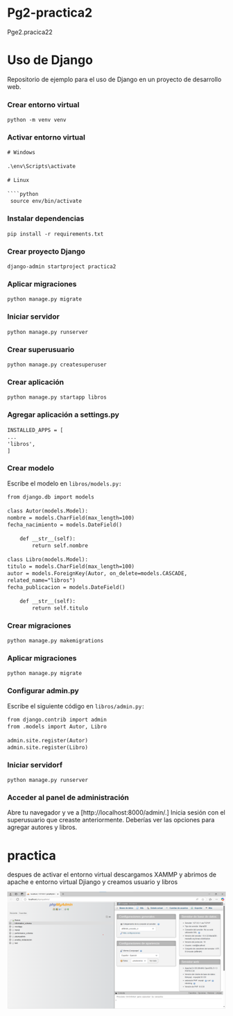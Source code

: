 # Pg2-practica2

Pge2.pracica22

# Uso de Django

Repositorio de ejemplo para el uso de Django en un proyecto de desarrollo web.

### Crear entorno virtual

```
python -m venv venv
```

### Activar entorno virtual

`````
# Windows

.\env\Scripts\activate

# Linux

````python
 source env/bin/activate
`````

### Instalar dependencias

```
pip install -r requirements.txt
```

### Crear proyecto Django

```
django-admin startproject practica2
```

### Aplicar migraciones

```
python manage.py migrate
```

### Iniciar servidor

```
python manage.py runserver
```

### Crear superusuario

```
python manage.py createsuperuser
```

### Crear aplicación

```
python manage.py startapp libros
```

### Agregar aplicación a settings.py

```
INSTALLED_APPS = [
...
'libros',
]
```

### Crear modelo

Escribe el modelo en `libros/models.py:`

```
from django.db import models

class Autor(models.Model):
nombre = models.CharField(max_length=100)
fecha_nacimiento = models.DateField()

    def __str__(self):
        return self.nombre

class Libro(models.Model):
titulo = models.CharField(max_length=100)
autor = models.ForeignKey(Autor, on_delete=models.CASCADE, related_name="libros")
fecha_publicacion = models.DateField()

    def __str__(self):
        return self.titulo
```

### Crear migraciones

```
python manage.py makemigrations
```

### Aplicar migraciones

```
python manage.py migrate
```

### Configurar admin.py

Escribe el siguiente código en `libros/admin.py:`

```
from django.contrib import admin
from .models import Autor, Libro

admin.site.register(Autor)
admin.site.register(Libro)
```

### Iniciar servidorf

```
python manage.py runserver
```

### Acceder al panel de administración

<p>Abre tu navegador y ve a  [http://localhost:8000/admin/.]  Inicia sesión con el superusuario que creaste anteriormente. Deberías ver las opciones para agregar autores 
y libros.

# practica

despues de activar el entorno virtual descargamos XAMMP y abrimos de apache e entorno virtual Djiango y creamos usuario y libros

![imagen](https://github.com/jhon-escobar/Pg2-practica2/blob/fb998c76012ccef5ded4855bf8cd63bc26606773/imagen/djiango.png)
